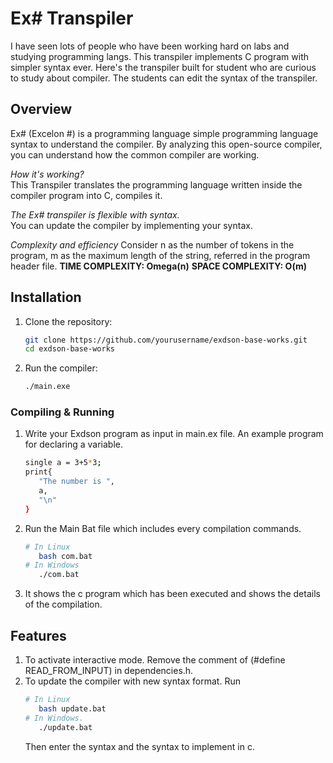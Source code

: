 # Ex# Transpiler

I have seen lots of people who have been working hard on labs and studying programming langs. This transpiler implements C program with simpler syntax ever. Here's the transpiler built for student who are curious to study about compiler. The students can edit the syntax of the transpiler.


## Overview
Ex# (Excelon #) is a programming language simple programming language syntax to understand the compiler. By analyzing this open-source compiler, you can understand how the common compiler are working. 


*How it's working?*  
This Transpiler translates the programming language written inside the compiler program into C, compiles it.

*The Ex# transpiler is flexible with syntax.*  
You can update the compiler by implementing your syntax. 

*Complexity and efficiency*
Consider n as the number of tokens in the program, m as the maximum length of the string, referred in the program header file.
**TIME COMPLEXITY: Omega(n)**
**SPACE COMPLEXITY: O(m)**

## Installation
1. Clone the repository:
   ```sh
   git clone https://github.com/yourusername/exdson-base-works.git
   cd exdson-base-works
   ```
2. Run the compiler:
   ```sh
   ./main.exe
   ```

### Compiling & Running
1. Write your Exdson program as input in main.ex file.
   An example program for declaring a variable.
   ```sh
   single a = 3+5*3;
   print{
      "The number is ",
      a,
      "\n"
   }
   ```

2. Run the Main Bat file which includes every compilation commands.
   ```sh
   # In Linux
      bash com.bat
   # In Windows
      ./com.bat
   ```
3. It shows the c program which has been executed and shows the details of the compilation.


## Features
1. To activate interactive mode. Remove the comment of (#define READ_FROM_INPUT) in dependencies.h.
2. To update the compiler with new syntax format. Run
   ```sh
   # In Linux
      bash update.bat
   # In Windows.
      ./update.bat
   ```
   Then enter the syntax and the syntax to implement in c.

